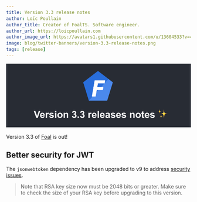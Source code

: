 ```yaml
---
title: Version 3.3 release notes
author: Loïc Poullain
author_title: Creator of FoalTS. Software engineer.
author_url: https://loicpoullain.com
author_image_url: https://avatars1.githubusercontent.com/u/13604533?v=4
image: blog/twitter-banners/version-3.3-release-notes.png
tags: [release]
---
```


![Banner](./assets/version-3.3-is-here/banner.png)

Version 3.3 of [Foal](https://foalts.org/) is out!

<!--truncate-->

## Better security for JWT

The `jsonwebtoken` dependency has been upgraded to v9 to address [security issues](https://github.com/auth0/node-jsonwebtoken/blob/master/CHANGELOG.md#900---2022-12-21).

> Note that RSA key size now must be 2048 bits or greater. Make sure to check the size of your RSA key before upgrading to this version.